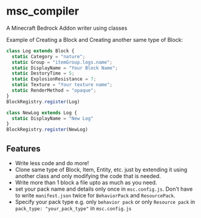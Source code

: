 # msc_compiler
A Minecraft Bedrock Addon writer using classes

Example of Creating a Block and Creating another same type of Block:
```javascript
class Log extends Block {
  static Category = "nature";
  static Group = "itemGroup.logs.name";
  static DisplayName = "Your Block Name";
  static DestoryTime = 5;
  static ExplosionResistance = 7;
  static Texture = "Your texture name";
  static RenderMethod = "opaque";
}
BlockRegistry.register(Log)

class NewLog extends Log {
  static DisplayName = "New Log"
}
BlockRegistry.register(NewLog)

```

## Features
- Write less code and do more!
- Clone same type of Block, Item, Entity, etc. just by extending it using another class and only modifying the code that is needed.
- Write more than 1 block a file upto as much as you need.
- set your pack name and details only once in `msc.config.js`. Don't have to write `manifest.json` twice for `BehaviorPack` and `ResourcePack`.
- Specify your pack type e.g. only `behavior pack` or only `Resource pack` in `pack_type: "your_pack_type"` in `msc.config.js`
